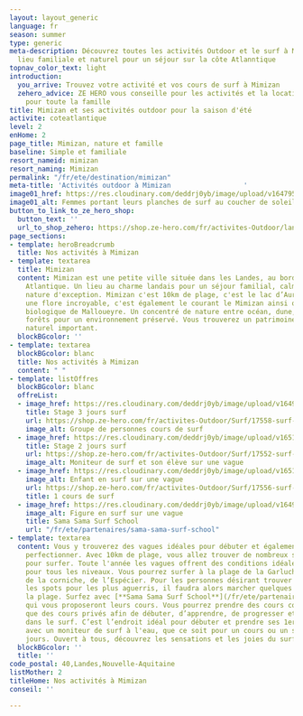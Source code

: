 ```yaml
---
layout: layout_generic
language: fr
season: summer
type: generic
meta-description: Découvrez toutes les activités Outdoor et le surf à Mimizan. Un
  lieu familiale et naturel pour un séjour sur la côte Atlanntique
topnav_color_text: light
introduction:
  you_arrive: Trouvez votre activité et vos cours de surf à Mimizan
  zehero_advice: ZE HERO vous conseille pour les activités et la location des équipements
    pour toute la famille
title: Mimizan et ses activités outdoor pour la saison d'été
activite: coteatlantique
level: 2
enHome: 2
page_title: Mimizan, nature et famille
baseline: Simple et familiale
resort_nameid: mimizan
resort_naming: Mimizan
permalink: "/fr/ete/destination/mimizan"
meta-title: 'Activités outdoor à Mimizan                  '
image01_href: https://res.cloudinary.com/deddrj0yb/image/upload/v1647959887/website/resorts/Mimizan/pieter-de-malsche-FegcrLoYH9g-unsplash.jpg
image01_alt: Femmes portant leurs planches de surf au coucher de soleil vers Mimizan
button_to_link_to_ze_hero_shop:
  button_text: ''
  url_to_shop_zehero: https://shop.ze-hero.com/fr/activites-Outdoor/landes
page_sections:
- template: heroBreadcrumb
  title: Nos activités à Mimizan
- template: textarea
  title: Mimizan
  content: Mimizan est une petite ville située dans les Landes, au bord de la côte
    Atlantique. Un lieu au charme landais pour un séjour familial, calme et dans une
    nature d'exception. Mimizan c'est 10km de plage, c'est le lac d’Aureilhan avec
    une flore incroyable, c'est également le courant le Mimizan ainsi que la réserve
    biologique de Malloueyre. Un concentré de nature entre océan, dune, lac, marais,
    forêts pour un environnement préservé. Vous trouverez un patrimoine culturel et
    naturel important.
  blockBGcolor: ''
- template: textarea
  blockBGcolor: blanc
  title: Nos activités à Mimizan
  content: " "
- template: listOffres
  blockBGcolor: blanc
  offreList:
  - image_href: https://res.cloudinary.com/deddrj0yb/image/upload/v1649066110/website/Sama%20Sama/216173831_123343679958569_6340812869216994865_n.jpg
    title: Stage 3 jours surf
    url: https://shop.ze-hero.com/fr/activites-Outdoor/Surf/17558-surf-stage-3-jours-matin-mimizan-sama-sama-sama-sama-surf-school
    image_alt: Groupe de personnes cours de surf
  - image_href: https://res.cloudinary.com/deddrj0yb/image/upload/v1651477288/website/Sama%20Sama/cours-de-surf-therapie.jpg
    title: Stage 2 jours surf
    url: https://shop.ze-hero.com/fr/activites-Outdoor/Surf/17552-surf-stage-2-jours-matin-mimizan-sama-sama-sama-sama-surf-school
    image_alt: Moniteur de surf et son élève sur une vague
  - image_href: https://res.cloudinary.com/deddrj0yb/image/upload/v1651477287/website/Sama%20Sama/surf-enfant-mimizan.jpg
    image_alt: Enfant en surf sur une vague
    url: https://shop.ze-hero.com/fr/activites-Outdoor/Surf/17556-surf-cours-collectif-2h-matin-mimizan-sama-sama-sama-sama-surf-school
    title: 1 cours de surf
  - image_href: https://res.cloudinary.com/deddrj0yb/image/upload/v1649075351/website/Sama%20Sama/189675446_100441918915412_3648361918451523166_n.jpg
    image_alt: Figure en surf sur une vague
    title: Sama Sama Surf School
    url: "/fr/ete/partenaires/sama-sama-surf-school"
- template: textarea
  content: Vous y trouverez des vagues idéales pour débuter et également pour vous
    perfectionner. Avec 10km de plage, vous allez trouver de nombreux spots parfaits
    pour surfer. Toute l'année les vagues offrent des conditions idéales pour surfer,
    pour tous les niveaux. Vous pourrez surfer à la plage de la Garluche, du centre-ville,
    de la corniche, de l’Espécier. Pour les personnes désirant trouver les spots secrets,
    les spots pour les plus aguerris, il faudra alors marcher quelques minutes sur
    la plage. Surfez avec [**Sama Sama Surf School**](/fr/ete/partenaires/sama-sama-surf-school)
    qui vous proposeront leurs cours. Vous pourrez prendre des cours collectifs ainsi
    que des cours privés afin de débuter, d’apprendre, de progresser et de vous perfectionner
    dans le surf. C’est l’endroit idéal pour débuter et prendre ses 1er vagues. Partez
    avec un moniteur de surf à l'eau, que ce soit pour un cours ou un stage de plusieurs
    jours. Ouvert à tous, découvrez les sensations et les joies du surf à Mimizan.
  blockBGcolor: ''
  title: ''
code_postal: 40,Landes,Nouvelle-Aquitaine
listMother: 2
titleHome: Nos activités à Mimizan
conseil: ''

---
```

